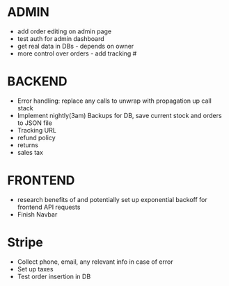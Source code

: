 # ADMIN
- add order editing on admin page
- test auth for admin dashboard
- get real data in DBs - depends on owner
- more control over orders - add tracking #

# BACKEND
- Error handling: replace any calls to unwrap with propagation up call stack
- Implement nightly(3am) Backups for DB, save current stock and orders to JSON file
- Tracking URL
- refund policy 
- returns 
- sales tax

# FRONTEND
- research benefits of and potentially set up exponential backoff for frontend API requests
- Finish Navbar 

# Stripe 
- Collect phone, email, any relevant info in case of error
- Set up taxes
- Test order insertion in DB